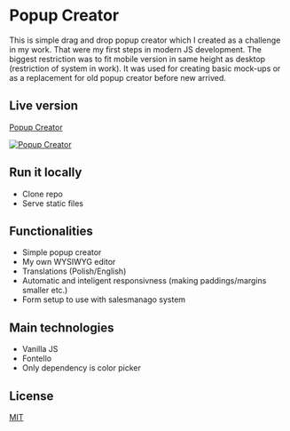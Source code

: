 # Popup Creator

This is simple drag and drop popup creator which I created as a challenge in my work. That were my first steps in modern JS development. The biggest restriction was to fit mobile version in same height as desktop (restriction of system in work). It was used for creating basic mock-ups or as a replacement for old popup creator before new arrived.

## Live version

[Popup Creator](https://pawelblaszczyk5.github.io/popup_creator/)  

[![Popup Creator](https://i.imgur.com/wT43aaI.png)](https://pawelblaszczyk5.github.io/popup_creator/)


## Run it locally
- Clone repo
- Serve static files

## Functionalities

- Simple popup creator
- My own WYSIWYG editor
- Translations (Polish/English)
- Automatic and inteligent responsivness (making paddings/margins smaller etc.)
- Form setup to use with salesmanago system

## Main technologies

- Vanilla JS
- Fontello
- Only dependency is color picker

## License
[MIT](https://choosealicense.com/licenses/mit/)
